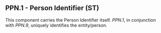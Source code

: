 ## PPN.1 - Person Identifier (ST)

This component carries the Person Identifier itself. _PPN.1_, in conjunction with _PPN.9_, uniquely identifies the entity/person.
